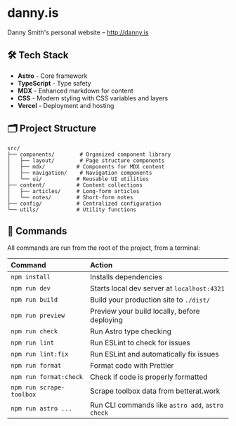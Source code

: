 # danny.is

Danny Smith's personal website – http://danny.is

## 🛠️ Tech Stack

- **Astro** - Core framework
- **TypeScript** - Type safety
- **MDX** - Enhanced markdown for content
- **CSS** - Modern styling with CSS variables and layers
- **Vercel** - Deployment and hosting

## 🗂️ Project Structure

```
src/
├── components/        # Organized component library
│   ├── layout/        # Page structure components
│   ├── mdx/          # Components for MDX content
│   ├── navigation/    # Navigation components
│   └── ui/           # Reusable UI utilities
├── content/          # Content collections
│   ├── articles/     # Long-form articles
│   └── notes/        # Short-form notes
├── config/           # Centralized configuration
└── utils/            # Utility functions
```

## 🧞 Commands

All commands are run from the root of the project, from a terminal:

| Command                  | Action                                           |
| :----------------------- | :----------------------------------------------- |
| `npm install`            | Installs dependencies                            |
| `npm run dev`            | Starts local dev server at `localhost:4321`      |
| `npm run build`          | Build your production site to `./dist/`          |
| `npm run preview`        | Preview your build locally, before deploying     |
| `npm run check`          | Run Astro type checking                          |
| `npm run lint`           | Run ESLint to check for issues                   |
| `npm run lint:fix`       | Run ESLint and automatically fix issues          |
| `npm run format`         | Format code with Prettier                        |
| `npm run format:check`   | Check if code is properly formatted              |
| `npm run scrape-toolbox` | Scrape toolbox data from betterat.work           |
| `npm run astro ...`      | Run CLI commands like `astro add`, `astro check` |
